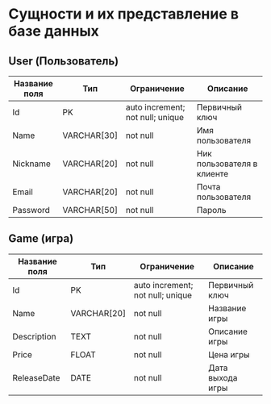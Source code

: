 # Сущности и их представление в базе данных

## User (Пользователь)
| Название поля | Тип | Ограничение | Описание |
|---------------|-----|-------------|----------|
|Id|PK|auto increment; not null; unique|Первичный ключ|
|Name|VARCHAR[30]| not null|Имя пользователя|
|Nickname|VARCHAR[20]|not null| Ник пользователя в клиенте|
|Email|VARCHAR[20]|not null| Почта пользователя|
|Password|VARCHAR[50]|not null|Пароль|

## Game (игра)
| Название поля | Тип | Ограничение | Описание |
|---------------|-----|-------------|----------|
|Id|PK|auto increment; not null; unique|Первичный ключ|
|Name|VARCHAR[20]| not null|Название игры|
|Description|TEXT| not null|Описание игры|
|Price|FLOAT| not null|Цена игры|
|ReleaseDate|DATE|not null|Дата выхода игры|
